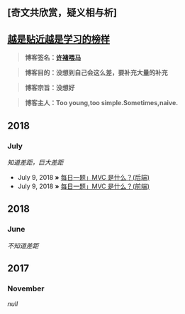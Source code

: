 ## [奇文共欣赏，疑义相与析]
## [越是贴近越是学习的榜样](https://github.com/jawil/blog/issues/6)

> **博客签名：[许褚喂马](http://www.81.cn/jfjbmap/content/2018-03/02/content_200766.htm)**

> **博客目的：没想到自己会这么差，要补充大量的补充**

> **博客宗旨：没想好**

> **博客主人：Too young,too simple.Sometimes,naive.**

## 2018
### July
*知道差距，巨大差距*

* July 9, 2018 **»** [每日一题」MVC 是什么？(后端)](https://zhuanlan.zhihu.com/p/22834622)
* July 9, 2018 **»** [每日一题」MVC 是什么？(前端)](https://zhuanlan.zhihu.com/p/22943208)

## 2018
### June
*不知道差距*

## 2017
### November
*null*
